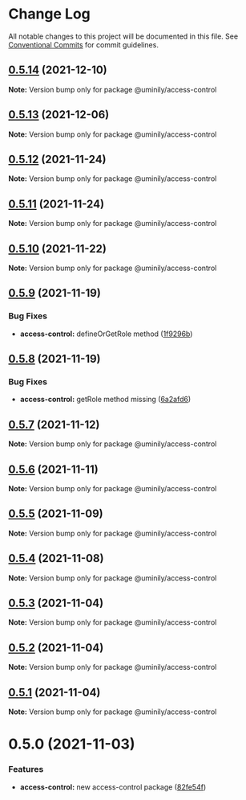 # Change Log

All notable changes to this project will be documented in this file.
See [Conventional Commits](https://conventionalcommits.org) for commit guidelines.

## [0.5.14](https://github.com/Uminily/kodexo/compare/@uminily/access-control@0.5.13...@uminily/access-control@0.5.14) (2021-12-10)

**Note:** Version bump only for package @uminily/access-control





## [0.5.13](https://github.com/Uminily/kodexo/compare/@uminily/access-control@0.5.12...@uminily/access-control@0.5.13) (2021-12-06)

**Note:** Version bump only for package @uminily/access-control





## [0.5.12](https://github.com/Uminily/kodexo/compare/@uminily/access-control@0.5.11...@uminily/access-control@0.5.12) (2021-11-24)

**Note:** Version bump only for package @uminily/access-control





## [0.5.11](https://github.com/Uminily/kodexo/compare/@uminily/access-control@0.5.10...@uminily/access-control@0.5.11) (2021-11-24)

**Note:** Version bump only for package @uminily/access-control





## [0.5.10](https://github.com/Uminily/kodexo/compare/@uminily/access-control@0.5.9...@uminily/access-control@0.5.10) (2021-11-22)

**Note:** Version bump only for package @uminily/access-control





## [0.5.9](https://github.com/Uminily/kodexo/compare/@uminily/access-control@0.5.8...@uminily/access-control@0.5.9) (2021-11-19)


### Bug Fixes

* **access-control:** defineOrGetRole method ([1f9296b](https://github.com/Uminily/kodexo/commit/1f9296bbee99e9183b2ee43786dfda06c8b25925))





## [0.5.8](https://github.com/Uminily/kodexo/compare/@uminily/access-control@0.5.7...@uminily/access-control@0.5.8) (2021-11-19)


### Bug Fixes

* **access-control:** getRole method missing ([6a2afd6](https://github.com/Uminily/kodexo/commit/6a2afd61b34e8f74fba7e306923ce92469807b08))





## [0.5.7](https://github.com/Uminily/kodexo/compare/@uminily/access-control@0.5.6...@uminily/access-control@0.5.7) (2021-11-12)

**Note:** Version bump only for package @uminily/access-control





## [0.5.6](https://github.com/Uminily/kodexo/compare/@uminily/access-control@0.5.5...@uminily/access-control@0.5.6) (2021-11-11)

**Note:** Version bump only for package @uminily/access-control





## [0.5.5](https://github.com/Uminily/kodexo/compare/@uminily/access-control@0.5.4...@uminily/access-control@0.5.5) (2021-11-09)

**Note:** Version bump only for package @uminily/access-control





## [0.5.4](https://github.com/Uminily/kodexo/compare/@uminily/access-control@0.5.3...@uminily/access-control@0.5.4) (2021-11-08)

**Note:** Version bump only for package @uminily/access-control





## [0.5.3](https://github.com/Uminily/kodexo/compare/@uminily/access-control@0.5.2...@uminily/access-control@0.5.3) (2021-11-04)

**Note:** Version bump only for package @uminily/access-control





## [0.5.2](https://github.com/Uminily/kodexo/compare/@uminily/access-control@0.5.1...@uminily/access-control@0.5.2) (2021-11-04)

**Note:** Version bump only for package @uminily/access-control





## [0.5.1](https://github.com/Uminily/kodexo/compare/@uminily/access-control@0.5.0...@uminily/access-control@0.5.1) (2021-11-04)

**Note:** Version bump only for package @uminily/access-control





# 0.5.0 (2021-11-03)


### Features

* **access-control:** new access-control package ([82fe54f](https://github.com/Uminily/kodexo/commit/82fe54f9e61c80dba9d90d0a351376d95f7f0dcf))
